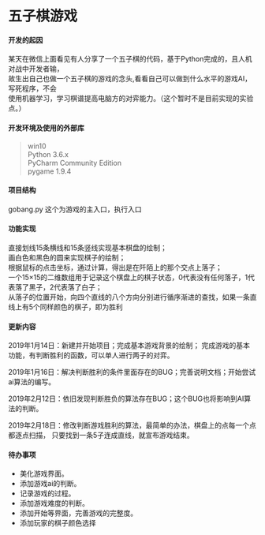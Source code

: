 

# 五子棋游戏

#### 开发的起因
某天在微信上面看见有人分享了一个五子棋的代码，基于Python完成的，且人机对战中开发者输，<br>
故生出自己也做一个五子棋的游戏的念头,看看自己可以做到什么水平的游戏AI，写死程序，不会<br>
使用机器学习，学习棋谱提高电脑方的对弈能力。（这个暂时不是目前实现的实验点。）

#### 开发环境及使用的外部库
> win10<br>
> Python 3.6.x<br>
> PyCharm Community Edition <br>
> pygame 1.9.4

#### 项目结构
gobang.py 这个为游戏的主入口，执行入口

#### 功能实现
直接划线15条横线和15条竖线实现基本棋盘的绘制；<br>
画白色和黑色的圆来实现棋子的绘制；<br>
根据鼠标的点击坐标，通过计算，得出是在阡陌上的那个交点上落子；<br>
一个15×15的二维数组用于记录这个棋盘上的棋子状态，0代表没有任何落子，1代表落了黑子，2代表落了白子；<br>
从落子的位置开始，向四个直线的八个方向分别进行循序渐进的查找，如果一条直线上有5个同样颜色的棋子，即为胜利<br>


#### 更新内容
2019年1月14日：新建并开始项目；完成基本游戏背景的绘制；
完成游戏的基本功能，有判断胜利的函数，可以单人进行两子的对弈。

2019年1月16日：解决判断胜利的条件里面存在的BUG；完善说明文档；开始尝试ai算法的编写。

2019年2月12日：依旧发现判断胜负的算法存在BUG；这个BUG也将影响到AI算法的判断。

2019年2月18日：修改判断游戏胜利的算法，最简单的办法，棋盘上的点每一个点都逐点扫描，
只要找到一条5子连成直线，就宣布游戏结束。

#### 待办事项
- 美化游戏界面。
- 添加游戏ai的判断。
- 记录游戏的过程。
- 添加游戏难度的判断。
- 添加开始等界面，完善游戏的完整度。
- 添加玩家的棋子颜色选择